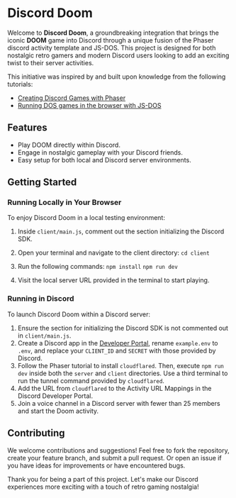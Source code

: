# Discord Doom
Welcome to **Discord Doom**, a groundbreaking integration that brings the iconic **DOOM** game into Discord through a unique fusion of the Phaser discord activity template and JS-DOS. This project is designed for both nostalgic retro gamers and modern Discord users looking to add an exciting twist to their server activities.

This initiative was inspired by and built upon knowledge from the following tutorials:
- [Creating Discord Games with Phaser](https://phaser.io/tutorials/creating-discord-games-with-phaser)
- [Running DOS games in the browser with JS-DOS](https://www.npmjs.com/package/js-dos)

## Features
- Play DOOM directly within Discord.
- Engage in nostalgic gameplay with your Discord friends.
- Easy setup for both local and Discord server environments.

## Getting Started

### Running Locally in Your Browser
To enjoy Discord Doom in a local testing environment:
1. Inside `client/main.js`, comment out the section initializing the Discord SDK.
2. Open your terminal and navigate to the client directory: `cd client`
3. Run the following commands: `npm install` `npm run dev`

4. Visit the local server URL provided in the terminal to start playing.

### Running in Discord
To launch Discord Doom within a Discord server:
1. Ensure the section for initializing the Discord SDK is not commented out in `client/main.js`.
2. Create a Discord app in the [Developer Portal](https://discord.com/developers/applications), rename `example.env` to `.env`, and replace your `CLIENT_ID` and `SECRET` with those provided by Discord.
3. Follow the Phaser tutorial to install `cloudflared`. Then, execute `npm run dev` inside both the `server` and `client` directories. Use a third terminal to run the tunnel command provided by `cloudflared`.
4. Add the URL from `cloudflared` to the Activity URL Mappings in the Discord Developer Portal.
5. Join a voice channel in a Discord server with fewer than 25 members and start the Doom activity.

## Contributing
We welcome contributions and suggestions! Feel free to fork the repository, create your feature branch, and submit a pull request. Or open an issue if you have ideas for improvements or have encountered bugs.

Thank you for being a part of this project. Let's make our Discord experiences more exciting with a touch of retro gaming nostalgia!

